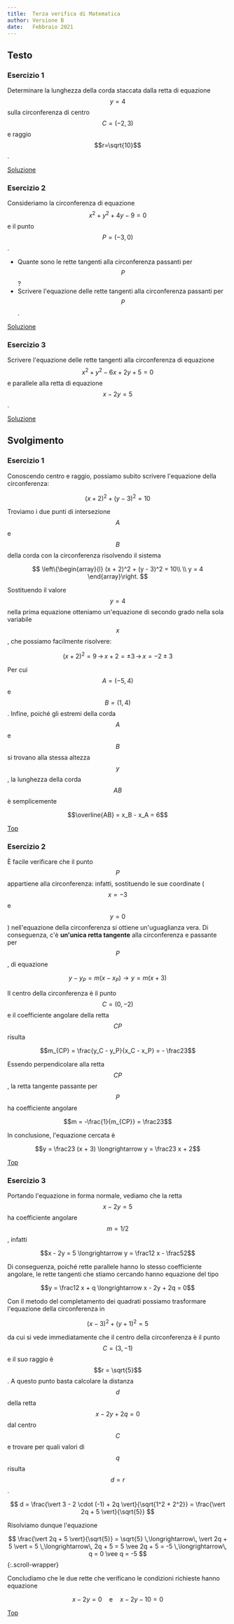```yaml
---
title:  Terza verifica di Matematica
author: Versione B
date:	Febbraio 2021
---
```


## Testo

### Esercizio 1

Determinare la lunghezza della corda staccata dalla retta di equazione $$y=4$$ sulla circonferenza di centro $$C=(-2,3)$$ e raggio $$r=\sqrt{10}$$.

[Soluzione](#esercizio-1-1)

### Esercizio 2

Consideriamo la circonferenza di equazione $$x^2 + y^2 + 4y - 9 = 0$$ e il punto $$P=(-3,0)$$.

* Quante sono le rette tangenti alla circonferenza passanti per $$P$$?
* Scrivere l'equazione delle rette tangenti alla circonferenza passanti per $$P$$.

[Soluzione](#esercizio-2-1)

### Esercizio 3

Scrivere l'equazione delle rette tangenti alla circonferenza di equazione $$x^2 + y^2 - 6x + 2y + 5 = 0$$ e parallele alla retta di equazione $$x - 2y = 5$$.

[Soluzione](#esercizio-3-1)

## Svolgimento

### Esercizio 1

Conoscendo centro e raggio, possiamo subito scrivere l'equazione della circonferenza:

$$(x + 2)^2 + (y - 3)^2 = 10$$

Troviamo i due punti di intersezione $$A$$ e $$B$$ della corda con la circonferenza risolvendo il sistema

$$
    \left\{\begin{array}{l}
        (x + 2)^2 + (y - 3)^2 = 10\\
        \\
        y = 4
    \end{array}\right.
$$

Sostituendo il valore $$y = 4$$ nella prima equazione otteniamo un'equazione di secondo grado nella sola variabile $$x$$, che possiamo facilmente risolvere:

$$(x + 2)^2 = 9 \, \longrightarrow \, x + 2 = \pm 3 \, \longrightarrow \, x = -2 \pm 3$$

Per cui $$A = (-5, 4)$$ e $$B = (1, 4)$$. Infine, poiché gli estremi della corda $$A$$ e $$B$$ si trovano alla stessa altezza $$y$$, la lunghezza della corda $$AB$$ è semplicemente

$$\overline{AB} = x_B - x_A = 6$$

[Top](#testo)

### Esercizio 2

È facile verificare che il punto $$P$$ appartiene alla circonferenza: infatti, sostituendo le sue coordinate ($$x = -3$$ e $$y = 0$$) nell'equazione della circonferenza si ottiene un'uguaglianza vera. Di conseguenza, c'è **un'unica retta tangente** alla circonferenza e passante per $$P$$, di equazione

$$y - y_P = m (x - x_P) \longrightarrow y = m (x + 3)$$

Il centro della circonferenza è il punto $$C = (0, -2)$$ e il coefficiente angolare della retta $$CP$$ risulta

$$m_{CP} = \frac{y_C - y_P}{x_C - x_P} = - \frac23$$

Essendo perpendicolare alla retta $$CP$$, la retta tangente passante per $$P$$ ha coefficiente angolare

$$m = -\frac{1}{m_{CP}} = \frac23$$

In conclusione, l'equazione cercata è

$$y = \frac23 (x + 3) \longrightarrow y = \frac23 x + 2$$

[Top](#testo)

### Esercizio 3

Portando l'equazione in forma normale, vediamo che la retta $$x - 2y = 5$$ ha coefficiente angolare $$m = 1/2$$, infatti

$$x - 2y = 5 \longrightarrow y = \frac12 x - \frac52$$

Di conseguenza, poiché rette parallele hanno lo stesso coefficiente angolare, le rette tangenti che stiamo cercando hanno equazione del tipo

$$y = \frac12 x + q \longrightarrow x - 2y + 2q = 0$$

Con il metodo del completamento dei quadrati possiamo trasformare l'equazione della circonferenza in

$$(x - 3)^2 + (y + 1)^2 = 5$$

da cui si vede immediatamente che il centro della circonferenza è il punto $$C = (3, -1)$$ e il suo raggio è $$r = \sqrt{5}$$. A questo punto basta calcolare la distanza $$d$$ della retta $$x - 2y + 2q = 0$$ dal centro $$C$$ e trovare per quali valori di $$q$$ risulta $$d = r$$.

$$
    d = \frac{\vert 3 - 2 \cdot (-1) + 2q \vert}{\sqrt{1^2 + 2^2}} = \frac{\vert 2q + 5 \vert}{\sqrt{5}}
$$

Risolviamo dunque l'equazione

$$
    \frac{\vert 2q + 5 \vert}{\sqrt{5}} = \sqrt{5} \,\longrightarrow\, \vert 2q + 5 \vert = 5 \,\longrightarrow\, 2q + 5 = 5 \vee 2q + 5 = -5 \,\longrightarrow\, q = 0 \vee q = -5
$${:.scroll-wrapper}

Concludiamo che le due rette che verificano le condizioni richieste hanno equazione

$$x - 2y = 0 \quad \text{e} \quad x - 2y - 10 = 0$$

[Top](#testo)
